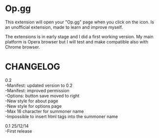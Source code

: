 Op.gg
=====

This extension will open your "Op.gg" page when you click on the icon.
Is an unofficial extension, made to learn and improve myself.

The extensions is in early stage and I did a first  working version.
My main platform is Opera browser but I will test and make compatible also with Chrome browser.

CHANGELOG                                         
=====

0.2                                                                                                                          
-Manifest: updated version to 0.2                                                        
-Manifest: improved permission                                                                     
-Options: button save moved to right                                                                               
-New style for about page                                                                                   
-New style for options page                                                                                                 
-Max 16 character for summoner name                                                                                                               
-Impossible to insert html tags into the summoner name                                                                          

0.1 25/12/14                                                                    
-First release                                                                                         
